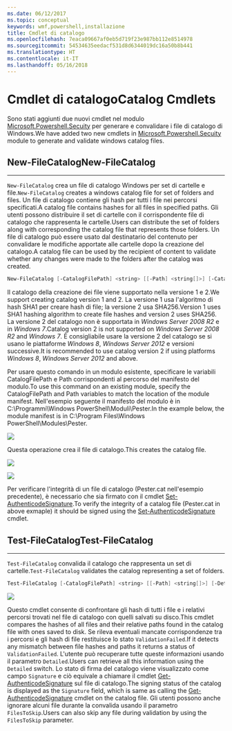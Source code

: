```yaml
---
ms.date: 06/12/2017
ms.topic: conceptual
keywords: wmf,powershell,installazione
title: Cmdlet di catalogo
ms.openlocfilehash: 7eaca09667af0eb5d719f23e987bb112e8514978
ms.sourcegitcommit: 54534635eedacf531d8d6344019dc16a50b8b441
ms.translationtype: HT
ms.contentlocale: it-IT
ms.lasthandoff: 05/16/2018
---
```

# <a name="catalog-cmdlets"></a><span data-ttu-id="d2d35-103">Cmdlet di catalogo</span><span class="sxs-lookup"><span data-stu-id="d2d35-103">Catalog Cmdlets</span></span>

<span data-ttu-id="d2d35-104">Sono stati aggiunti due nuovi cmdlet nel modulo [Microsoft.Powershell.Secuity](https://technet.microsoft.com/en-us/library/hh847877.aspx) per generare e convalidare i file di catalogo di Windows.</span><span class="sxs-lookup"><span data-stu-id="d2d35-104">We have added two new cmdlets in [Microsoft.Powershell.Secuity](https://technet.microsoft.com/en-us/library/hh847877.aspx) module to generate and validate windows catalog files.</span></span>

## <a name="new-filecatalog"></a><span data-ttu-id="d2d35-105">New-FileCatalog</span><span class="sxs-lookup"><span data-stu-id="d2d35-105">New-FileCatalog</span></span>
--------------------------------

<span data-ttu-id="d2d35-106">`New-FileCatalog` crea un file di catalogo Windows per set di cartelle e file.</span><span class="sxs-lookup"><span data-stu-id="d2d35-106">`New-FileCatalog` creates a windows catalog file for set of folders and files.</span></span> <span data-ttu-id="d2d35-107">Un file di catalogo contiene gli hash per tutti i file nei percorsi specificati.</span><span class="sxs-lookup"><span data-stu-id="d2d35-107">A catalog file contains hashes for all files in specified paths.</span></span> <span data-ttu-id="d2d35-108">Gli utenti possono distribuire il set di cartelle con il corrispondente file di catalogo che rappresenta le cartelle.</span><span class="sxs-lookup"><span data-stu-id="d2d35-108">Users can distribute the set of folders along with corresponding the catalog file that represents those folders.</span></span> <span data-ttu-id="d2d35-109">Un file di catalogo può essere usato dal destinatario del contenuto per convalidare le modifiche apportate alle cartelle dopo la creazione del catalogo.</span><span class="sxs-lookup"><span data-stu-id="d2d35-109">A catalog file can be used by the recipient of content to validate whether any changes were made to the folders after the catalog was created.</span></span>

```powershell
New-FileCatalog [-CatalogFilePath] <string> [[-Path] <string[]>] [-CatalogVersion <int>] [-WhatIf] [-Confirm] [<CommonParameters>]
```
<span data-ttu-id="d2d35-110">Il catalogo della creazione dei file viene supportato nella versione 1 e 2.</span><span class="sxs-lookup"><span data-stu-id="d2d35-110">We support creating catalog version 1 and 2.</span></span> <span data-ttu-id="d2d35-111">La versione 1 usa l'algoritmo di hash SHA1 per creare hash di file; la versione 2 usa SHA256.</span><span class="sxs-lookup"><span data-stu-id="d2d35-111">Version 1 uses SHA1 hashing algorithm to create file hashes and version 2 uses SHA256.</span></span> <span data-ttu-id="d2d35-112">La versione 2 del catalogo non è supportata in *Windows Server 2008 R2* e in *Windows 7*.</span><span class="sxs-lookup"><span data-stu-id="d2d35-112">Catalog version 2 is not supported on *Windows Server 2008 R2* and *Windows 7*.</span></span> <span data-ttu-id="d2d35-113">È consigliabile usare la versione 2 del catalogo se si usano le piattaforme *Windows 8*, *Windows Server 2012* e versioni successive.</span><span class="sxs-lookup"><span data-stu-id="d2d35-113">It is recommended to use catalog version 2 if using platforms *Windows 8*, *Windows Server 2012* and above.</span></span>

<span data-ttu-id="d2d35-114">Per usare questo comando in un modulo esistente, specificare le variabili CatalogFilePath e Path corrispondenti al percorso del manifesto del modulo.</span><span class="sxs-lookup"><span data-stu-id="d2d35-114">To use this command on an existing module, specify the CatalogFilePath and Path variables to match the location of the module manifest.</span></span> <span data-ttu-id="d2d35-115">Nell'esempio seguente il manifesto del modulo è in C:\Programmi\Windows PowerShell\Moduli\Pester.</span><span class="sxs-lookup"><span data-stu-id="d2d35-115">In the example below, the module manifest is in C:\Program Files\Windows PowerShell\Modules\Pester.</span></span>

![](../images/NewFileCatalog.jpg)

<span data-ttu-id="d2d35-116">Questa operazione crea il file di catalogo.</span><span class="sxs-lookup"><span data-stu-id="d2d35-116">This creates the catalog file.</span></span>

![](../images/CatalogFile1.jpg)

![](../images/CatalogFile2.jpg)

<span data-ttu-id="d2d35-117">Per verificare l'integrità di un file di catalogo (Pester.cat nell'esempio precedente), è necessario che sia firmato con il cmdlet [Set-AuthenticodeSignature](https://technet.microsoft.com/library/hh849819.aspx).</span><span class="sxs-lookup"><span data-stu-id="d2d35-117">To verify the integrity of a catalog file (Pester.cat in above exmaple) it should be signed using the [Set-AuthenticodeSignature](https://technet.microsoft.com/library/hh849819.aspx) cmdlet.</span></span>


## <a name="test-filecatalog"></a><span data-ttu-id="d2d35-118">Test-FileCatalog</span><span class="sxs-lookup"><span data-stu-id="d2d35-118">Test-FileCatalog</span></span>
--------------------------------

<span data-ttu-id="d2d35-119">`Test-FileCatalog` convalida il catalogo che rappresenta un set di cartelle.</span><span class="sxs-lookup"><span data-stu-id="d2d35-119">`Test-FileCatalog` validates the catalog representing a set of folders.</span></span>

```powershell
Test-FileCatalog [-CatalogFilePath] <string> [[-Path] <string[]>] [-Detailed] [-FilesToSkip <string[]>] [-WhatIf] [-Confirm] [<CommonParameters>]
```

![](../images/TestFileCatalog.jpg)

<span data-ttu-id="d2d35-120">Questo cmdlet consente di confrontare gli hash di tutti i file e i relativi percorsi trovati nel file di catalogo con quelli salvati su disco.</span><span class="sxs-lookup"><span data-stu-id="d2d35-120">This cmdlet compares the hashes of all files and their relative paths found in the catalog file with ones saved to disk.</span></span> <span data-ttu-id="d2d35-121">Se rileva eventuali mancate corrispondenze tra i percorsi e gli hash di file restituisce lo stato `ValidationFailed`.</span><span class="sxs-lookup"><span data-stu-id="d2d35-121">If it detects any mismatch between file hashes and paths it returns a status of `ValidationFailed`.</span></span>
<span data-ttu-id="d2d35-122">L'utente può recuperare tutte queste informazioni usando il parametro `Detailed`.</span><span class="sxs-lookup"><span data-stu-id="d2d35-122">Users can retrieve all this information using the `Detailed` switch.</span></span> <span data-ttu-id="d2d35-123">Lo stato di firma del catalogo viene visualizzato come campo `Signature` e ciò equivale a chiamare il cmdlet [Get-AuthenticodeSignature](https://technet.microsoft.com/en-us/library/hh849805.aspx) sul file di catalogo.</span><span class="sxs-lookup"><span data-stu-id="d2d35-123">The signing status of the catalog is displayed as the `Signature` field, which is same as calling the [Get-AuthenticodeSignature](https://technet.microsoft.com/en-us/library/hh849805.aspx) cmdlet on the catalog file.</span></span>
<span data-ttu-id="d2d35-124">Gli utenti possono anche ignorare alcuni file durante la convalida usando il parametro `FilesToSkip`.</span><span class="sxs-lookup"><span data-stu-id="d2d35-124">Users can also skip any file during validation by using the `FilesToSkip` parameter.</span></span>
